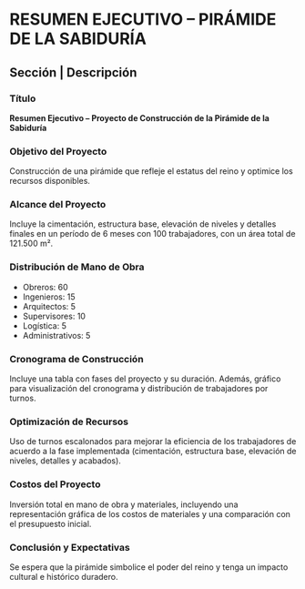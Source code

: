 # RESUMEN EJECUTIVO – PIRÁMIDE DE LA SABIDURÍA

## Sección | Descripción

### **Título**
**Resumen Ejecutivo – Proyecto de Construcción de la Pirámide de la Sabiduría**

### **Objetivo del Proyecto**
Construcción de una pirámide que refleje el estatus del reino y optimice los recursos disponibles.

### **Alcance del Proyecto**
Incluye la cimentación, estructura base, elevación de niveles y detalles finales en un período de 6 meses con 100 trabajadores, con un área total de 121.500 m².

### **Distribución de Mano de Obra**
- Obreros: 60  
- Ingenieros: 15  
- Arquitectos: 5  
- Supervisores: 10  
- Logística: 5  
- Administrativos: 5

### **Cronograma de Construcción**
Incluye una tabla con fases del proyecto y su duración. Además, gráfico para visualización del cronograma y distribución de trabajadores por turnos.

### **Optimización de Recursos**
Uso de turnos escalonados para mejorar la eficiencia de los trabajadores de acuerdo a la fase implementada (cimentación, estructura base, elevación de niveles, detalles y acabados).

### **Costos del Proyecto**
Inversión total en mano de obra y materiales, incluyendo una representación gráfica de los costos de materiales y una comparación con el presupuesto inicial.

### **Conclusión y Expectativas**
Se espera que la pirámide simbolice el poder del reino y tenga un impacto cultural e histórico duradero.
